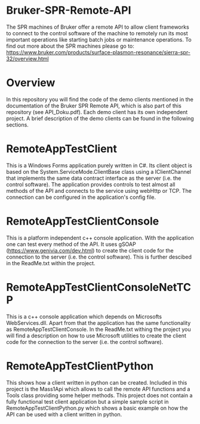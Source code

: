 # Bruker-SPR-Remote-API
The SPR machines of Bruker offer a remote API to allow client frameworks to connect to the control software of the machine to remotely run its most important operations like starting batch jobs or maintenance operations.
To find out more about the SPR machines please go to: https://www.bruker.com/products/surface-plasmon-resonance/sierra-spr-32/overview.html

# Overview
In this repository you will find the code of the demo clients mentioned in the documentation of the Bruker SPR Remote API, which is also part of this repository (see API_Doku.pdf). Each demo client has its own independent project. A brief description of the demo clients can be found in the following sections.

# RemoteAppTestClient 
This is a Windows Forms application purely written in C#. Its client object is based on the System.ServiceMode.ClientBase class using a IClientChannel that implements the same data contract interface as the server (i.e. the control software). The application provides controls to test almost all methods of the API and connects to the service using webHttp or TCP. The connection can be configured in the application's config file.

# RemoteAppTestClientConsole 
This is a platform independent c++ console application. With the application one can test every method of the API. It uses gSOAP (https://www.genivia.com/dev.html) to create the client code for the connection to the server (i.e. the control software). This is further descibed in the ReadMe.txt within the project.

# RemoteAppTestClientConsoleNetTCP 
This is a c++ console application which depends on Microsofts WebServices.dll. Apart from that the application has the same functionality as RemoteAppTestClientConsole. In the ReadMe.txt withing the project you will find a description on how to use Microsoft utilities to create the client code for the connection to the server (i.e. the control software).

# RemoteAppTestClientPython
This shows how a client written in python can be created. Included in this project is the Mass1Api which allows to call the remote API functions and a Tools class providing some helper methods. This project does not contain a fully functional test client application but a simple sample script in RemoteAppTestClientPython.py which shows a basic example on how the API can be used with a client written in python.
